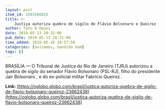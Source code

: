 ```yaml
---
layout: post
item_id: 2591566025
title: >-
    Justiça autoriza quebra de sigilo de Flávio Bolsonaro e Queiroz
author: Tatu D'Oquei
date: 2019-05-13 20:31:00
pub_date: 2019-05-13 20:31:00
time_added: 2019-05-16 18:57:50
categories: [avisamos, bandido bom]
tags: []
---
```


BRASÍLIA — O Tribunal de Justiça do Rio de Janeiro (TJRJ) autorizou a quebra de sigilo do senador Flávio Bolsonaro (PSL-RJ), filho do presidente Jair Bolsonaro , e do ex-policial militar Fabrício Queiroz .

**Link:** [https://oglobo.globo.com/brasil/justica-autoriza-quebra-de-sigilo-de-flavio-bolsonaro-queiroz-23662438](https://oglobo.globo.com/brasil/justica-autoriza-quebra-de-sigilo-de-flavio-bolsonaro-queiroz-23662438)

